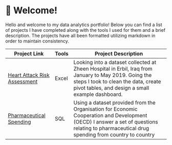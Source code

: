 # 👋 Welcome!

Hello and welcome to my data analytics portfolio! Below you can find a list of projects I have completed along with the tools I used for them and a brief description. The projects have all been formatted utilizing markdown in order to maintain consistency. 

| Project Link | Tools | Project Description |
|---|---|---|
|[Heart Attack Risk Assessment](https://github.com/jackwmccall/Data-Analytics-Portfolio/blob/main/Excel%20Heart%20Attack%20Risk%20Assessment%20Project/Heart%20Attack%20Risk%20Assessment%20Data%20Cleaning%20Walkthrough.md) | Excel | Looking into a dataset collected at Zheen Hospital in Erbil, Iraq from January to May 2019. Going the steps I took to clean the data, create pivot tables, and design a small example dashboard. |
|[Pharmaceutical Spending](https://github.com/jackwmccall/Data-Analytics-Portfolio/blob/main/SQL%20Pharma%20Project/Pharma%20Spending%20Mini%20Case%20Study.md) | SQL | Using a dataset provided from the Organisation for Economic Cooperation and Development (OECD) I answer a set of questions relating to pharmaceutical drug spending from country to country |
